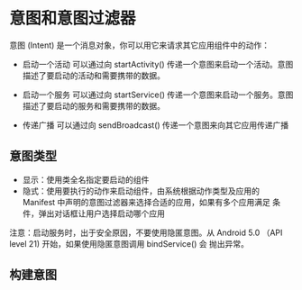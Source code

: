 # 意图和意图过滤器
意图 (Intent) 是一个消息对象，你可以用它来请求其它应用组件中的动作：

* 启动一个活动
可以通过向 startActivity() 传递一个意图来启动一个活动。意图描述了要启动的活动和需要携带的数据。

* 启动一个服务
可以通过向 startService() 传递一个意图来启动一个服务。意图描述了要启动的服务和需要携带的数据。

* 传递广播
可以通过向 sendBroadcast() 传递一个意图来向其它应用传递广播

## 意图类型
* 显示：使用类全名指定要启动的组件
* 隐式：使用要执行的动作来启动组件，由系统根据动作类型及应用的 Manifest 中声明的意图过滤器来选择合适的应用，如果有多个应用满足
条件，弹出对话框让用户选择启动哪个应用

注意：启动服务时，出于安全原因，不要使用隐匿意图。从 Android 5.0 （API level 21) 开始，如果使用隐匿意图调用 bindService() 会
抛出异常。

## 构建意图
